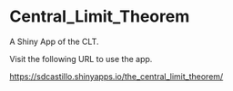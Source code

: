 # Central_Limit_Theorem
A Shiny App of the CLT.

Visit the following URL to use the app.

https://sdcastillo.shinyapps.io/the_central_limit_theorem/
